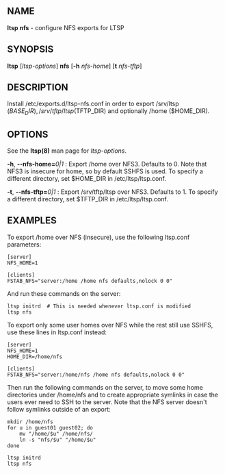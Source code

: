 ## NAME
**ltsp nfs** - configure NFS exports for LTSP

## SYNOPSIS
**ltsp** [_ltsp-options_] **nfs** [**-h** _nfs-home_] [**t** _nfs-tftp_]

## DESCRIPTION
Install /etc/exports.d/ltsp-nfs.conf in order to export /srv/ltsp ($BASE_DIR),
/srv/tftp/ltsp ($TFTP_DIR) and optionally /home ($HOME_DIR).

## OPTIONS
See the **ltsp(8)** man page for _ltsp-options_.

**-h**, **--nfs-home=**_0|1_
: Export /home over NFS3. Defaults to 0.
Note that NFS3 is insecure for home, so by default SSHFS is used.
To specify a different directory, set $HOME_DIR in /etc/ltsp/ltsp.conf.

**-t**, **--nfs-tftp=**_0|1_
: Export /srv/tftp/ltsp over NFS3. Defaults to 1.
To specify a different directory, set $TFTP_DIR in /etc/ltsp/ltsp.conf.

## EXAMPLES
To export /home over NFS (insecure), use the following ltsp.conf parameters:

```shell
[server]
NFS_HOME=1

[clients]
FSTAB_NFS="server:/home /home nfs defaults,nolock 0 0"
```

And run these commands on the server:

```shell
ltsp initrd  # This is needed whenever ltsp.conf is modified
ltsp nfs
```

To export only some user homes over NFS while the rest still use SSHFS,
use these lines in ltsp.conf instead:

```shell
[server]
NFS_HOME=1
HOME_DIR=/home/nfs

[clients]
FSTAB_NFS="server:/home/nfs /home nfs defaults,nolock 0 0"
```

Then run the following commands on the server, to move some home directories
under /home/nfs and to create appropriate symlinks in case the users ever
need to SSH to the server. Note that the NFS server doesn't follow symlinks
outside of an export:

```shell
mkdir /home/nfs
for u in guest01 guest02; do
    mv "/home/$u" /home/nfs/
    ln -s "nfs/$u" "/home/$u"
done

ltsp initrd
ltsp nfs
```
